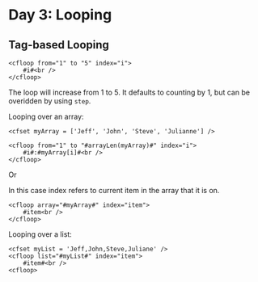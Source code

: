 # Day 3: Looping

## Tag-based Looping

```
<cfloop from="1" to "5" index="i">
	#i#<br />
</cfloop>
```

The loop will increase from 1 to 5. It defaults to counting by 1, but can be overidden by using `step`. 

Looping over an array:

```
<cfset myArray = ['Jeff', 'John', 'Steve', 'Julianne'] />

<cfloop from="1" to "#arrayLen(myArray)#" index="i">
	#i#:#myArray[i]#<br />
</cfloop>
```
Or

In this case index refers to current item in the array that it is on.

```
<cfloop array="#myArray#" index="item">
	#item<br />
</cfloop>
```

Looping over a list:

```
<cfset myList = 'Jeff,John,Steve,Juliane' />
<cfloop list="#myList#" index="item">
	#item#<br />
<cfloop>
```

